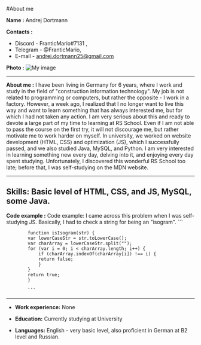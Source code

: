 #About me

__Name :__ Andrej Dortmann

__Contacts :__
- Discord - FranticMario#7131 ,
- Telegram - @FranticMario,
- E-mail - andrej.dortmann25@gmail.com

__Photo :__
![My image](https://i1.sndcdn.com/avatars-000425621052-frls6f-t500x500.jpg)

---

__About me :__  I have been living in Germany for 6 years, where I work and study in the field of "construction information technology". My job is not related to programming or computers, but rather the opposite - I work in a factory. However, a week ago, I realized that I no longer want to live this way and want to learn something that has always interested me, but for which I had not taken any action. I am very serious about this and ready to devote a large part of my time to learning at RS School. Even if I am not able to pass the course on the first try, it will not discourage me, but rather motivate me to work harder on myself.
In university, we worked on website development (HTML, CSS) and optimization (JS), which I successfully passed, and we also studied Java, MySQL, and Python. I am very interested in learning something new every day, delving into it, and enjoying every day spent studying. Unfortunately, I discovered this wonderful RS School too late; before that, I was self-studying on the MDN website. 

---

__Skills:__  Basic level of HTML, CSS, and JS, MySQL, some Java.
---

__Code example :__ Code example: I came across this problem when I was self-studying JS. Basically, I had to check a string for being an "isogram".
           ```

            function isIsogram(str) {
            var lowerCaseStr = str.toLowerCase();
            var charArray = lowerCaseStr.split("");
            for (var i = 0; i < charArray.length; i++) {
                if (charArray.indexOf(charArray[i]) !== i) {
                return false;
                }
            }
            return true;
            }

            ```

---

- __Work experience:__ None

- __Education:__  Currently studying at University

- __Languages:__ English - very basic level, also proficient in German at B2 level and Russian.
